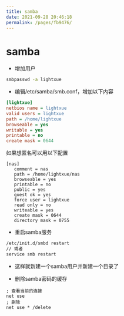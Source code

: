 ```yaml
---
title: samba
date: 2021-09-28 20:46:18
permalink: /pages/fb9476/
---
```

# samba

- 增加用户
```bash
smbpasswd -a lightxue
```

- 编辑/etc/samba/smb.conf，增加以下内容
```ini
[lightxue]
netbios name = lightxue
valid users = lightxue
path = /home/lightxue
browseable = yes
writable = yes
printable = no
create mask = 0644
```

如果想匿名可以用以下配置
```
[nas]
   comment = nas
   path = /home/lightxue/nas
   browseable = yes
   printable = no
   public = yes
   guest ok = yes
   force user = lightxue
   read only = no
   writeable = yes
   create mask = 0644
   directory mask = 0755
```

- 重启samba服务
```bash
/etc/init.d/smbd restart
// 或者
service smb restart
```

- 这样就新建一个samba用户并新建一个目录了

- 删除samba密码的缓存
```batch
; 查看当前的连接
net use
; 删除
net use * /delete
```

